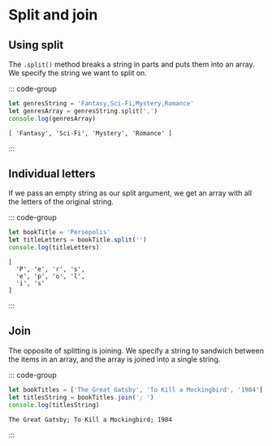 # Split and join

<Vimeo id="911915553" />

## Using split

The `.split()` method breaks a string in parts and puts them into an array. We
specify the string we want to split on.

::: code-group

```js
let genresString = 'Fantasy,Sci-Fi,Mystery,Romance'
let genresArray = genresString.split(',')
console.log(genresArray)
```

```console [output]
[ 'Fantasy', 'Sci-Fi', 'Mystery', 'Romance' ]
```

:::

## Individual letters

If we pass an empty string as our split argument, we get an array with all the
letters of the original string.

::: code-group

```js
let bookTitle = 'Persepolis'
let titleLetters = bookTitle.split('')
console.log(titleLetters)
```

```console [output]
[
  'P', 'e', 'r', 's',
  'e', 'p', 'o', 'l',
  'i', 's'
]

```

:::

## Join

The opposite of splitting is joining. We specify a string to sandwich between
the items in an array, and the array is joined into a single string.

::: code-group

```js
let bookTitles = ['The Great Gatsby', 'To Kill a Mockingbird', '1984']
let titlesString = bookTitles.join('; ')
console.log(titlesString)
```

```console [output]
The Great Gatsby; To Kill a Mockingbird; 1984
```

:::
